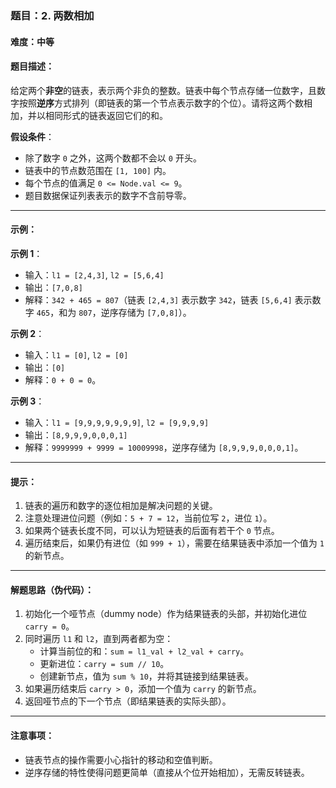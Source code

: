### 题目：2. 两数相加

#### 难度：中等

#### 题目描述：
给定两个**非空**的链表，表示两个非负的整数。链表中每个节点存储一位数字，且数字按照**逆序**方式排列（即链表的第一个节点表示数字的个位）。请将这两个数相加，并以相同形式的链表返回它们的和。

**假设条件**：
- 除了数字 `0` 之外，这两个数都不会以 `0` 开头。
- 链表中的节点数范围在 `[1, 100]` 内。
- 每个节点的值满足 `0 <= Node.val <= 9`。
- 题目数据保证列表表示的数字不含前导零。

---

#### 示例：

**示例 1**：
- 输入：`l1 = [2,4,3]`, `l2 = [5,6,4]`
- 输出：`[7,0,8]`
- 解释：`342 + 465 = 807`（链表 `[2,4,3]` 表示数字 `342`，链表 `[5,6,4]` 表示数字 `465`，和为 `807`，逆序存储为 `[7,0,8]`）。

**示例 2**：
- 输入：`l1 = [0]`, `l2 = [0]`
- 输出：`[0]`
- 解释：`0 + 0 = 0`。

**示例 3**：
- 输入：`l1 = [9,9,9,9,9,9,9]`, `l2 = [9,9,9,9]`
- 输出：`[8,9,9,9,0,0,0,1]`
- 解释：`9999999 + 9999 = 10009998`，逆序存储为 `[8,9,9,9,0,0,0,1]`。

---

#### 提示：
1. 链表的遍历和数字的逐位相加是解决问题的关键。
2. 注意处理进位问题（例如：`5 + 7 = 12`，当前位写 `2`，进位 `1`）。
3. 如果两个链表长度不同，可以认为短链表的后面有若干个 `0` 节点。
4. 遍历结束后，如果仍有进位（如 `999 + 1`），需要在结果链表中添加一个值为 `1` 的新节点。

---

#### 解题思路（伪代码）：
1. 初始化一个哑节点（dummy node）作为结果链表的头部，并初始化进位 `carry = 0`。
2. 同时遍历 `l1` 和 `l2`，直到两者都为空：
   - 计算当前位的和：`sum = l1_val + l2_val + carry`。
   - 更新进位：`carry = sum // 10`。
   - 创建新节点，值为 `sum % 10`，并将其链接到结果链表。
3. 如果遍历结束后 `carry > 0`，添加一个值为 `carry` 的新节点。
4. 返回哑节点的下一个节点（即结果链表的实际头部）。

---

#### 注意事项：
- 链表节点的操作需要小心指针的移动和空值判断。
- 逆序存储的特性使得问题更简单（直接从个位开始相加），无需反转链表。